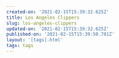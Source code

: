 ```yaml
---
created-on: '2021-02-15T15:39:32.625Z'
title: Los Angeles Clippers
slug: los-angeles-clippers
updated-on: '2021-02-15T15:39:32.625Z'
published-on: '2021-02-15T15:39:50.701Z'
layout: '[tags].html'
tags: tags
---
```




